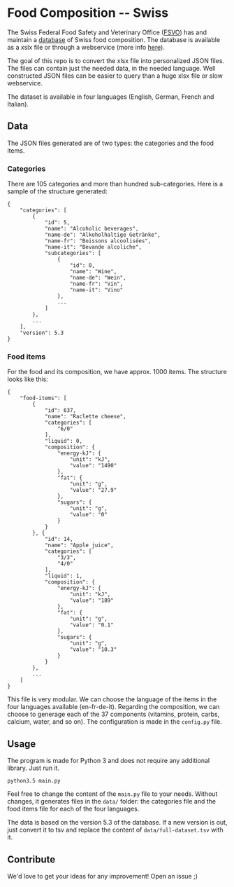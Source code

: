 Food Composition -- Swiss
=========================

The Swiss Federal Food Safety and Veterinary Office ([FSVO](https://www.blv.admin.ch/blv/en/home.html)) has and maintain a [database](http://www.valeursnutritives.ch) of Swiss food composition. The database is available as a xslx file or through a webservice (more info [here](http://www.valeursnutritives.ch/request?xml=MessageData&xml=MetaData&xsl=Download&lan=en&pageKey=Start)).

The goal of this repo is to convert the xlsx file into personalized JSON files. The files can contain just the needed data, in the needed language. Well constructed JSON files can be easier to query than a huge xlsx file or slow webservice.

The dataset is available in four languages (English, German, French and Italian).


Data
----

The JSON files generated are of two types: the categories and the food items.

### Categories

There are 105 categories and more than hundred sub-categories. Here is a sample of the structure generated:

    {
        "categories": [
            {
                "id": 5,
                "name": "Alcoholic beverages",
                "name-de": "Alkoholhaltige Getränke",
                "name-fr": "Boissons alcoolisées",
                "name-it": "Bevande alcoliche",
                "subcategories": [
                    {
                        "id": 0,
                        "name": "Wine",
                        "name-de": "Wein",
                        "name-fr": "Vin",
                        "name-it": "Vino"
                    },
                    ...
                ]
            },
            ...
        ],
        "version": 5.3
    }


### Food items

For the food and its composition, we have approx. 1000 items. The structure looks like this:

    {
        "food-items": [
            {
                "id": 637,
                "name": "Raclette cheese",
                "categories": [
                    "6/0"
                ],
                "liquid": 0,
                "composition": {
                    "energy-kJ": {
                        "unit": "kJ",
                        "value": "1490"
                    },
                    "fat": {
                        "unit": "g",
                        "value": "27.9"
                    },
                    "sugars": {
                        "unit": "g",
                        "value": "0"
                    }
                }
            }, {
                "id": 14,
                "name": "Apple juice",
                "categories": [
                    "3/3",
                    "4/0"
                ],
                "liquid": 1,
                "composition": {
                    "energy-kJ": {
                        "unit": "kJ",
                        "value": "189"
                    },
                    "fat": {
                        "unit": "g",
                        "value": "0.1"
                    },
                    "sugars": {
                        "unit": "g",
                        "value": "10.3"
                    }
                }
            },
            ...
        ]
    }

This file is very modular. We can choose the language of the items in the four languages available (en-fr-de-it). Regarding the composition, we can choose to generage each of the 37 components (vitamins, protein, carbs, calcium, water, and so on). The configuration is made in the `config.py` file.


Usage
-----

The program is made for Python 3 and does not require any additional library. Just run it.

	python3.5 main.py

Feel free to change the content of the `main.py` file to your needs. Without changes, it generates files in the `data/` folder: the categories file and the food items file for each of the four languages.

The data is based on the version 5.3 of the database. If a new version is out, just convert it to tsv and replace the content of `data/full-dataset.tsv` with it.


Contribute
----------

We'd love to get your ideas for any improvement! Open an issue ;)
